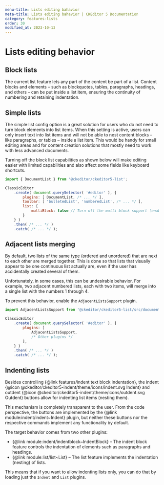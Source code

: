 ```yaml
---
menu-title: Lists editing bahavior
meta-title: Lists editing bahavior | CKEditor 5 Documentation
category: features-lists
order: 30
modified_at: 2023-10-13
---
```


# Lists editing behavior

## Block lists

The current list feature lets any part of the content be part of a list. Content blocks and elements – such as blockquotes, tables, paragraphs, headings, and others – can be put inside a list item, ensuring the continuity of numbering and retaining indentation.

## Simple lists

The simple list config option is a great solution for users who do not need to turn block elements into list items. When this setting is active, users can only insert text into list items and will not be able to nest content blocks &ndash; like paragraphs,  or tables &ndash; inside a list item. This would be handy for small editing areas and for content creation solutions that mostly need to work with less advanced documents.

Turning off the block list capabilities as shown below will make editing easier with limited capabilities and also affect some fields like keyboard shortcuts.

```js
import { DocumentList } from '@ckeditor/ckeditor5-list';

ClassicEditor
	.create( document.querySelector( '#editor' ), {
		plugins: [ DocumentList, /* ... */ ],
		toolbar: [ 'bulletedList', 'numberedList', /* ... */ ],
		list: {
		    multiBlock: false // Turn off the multi block support (enabled by default).
		}
	} )
	.then( /* ... */ )
	.catch( /* ... */ );
```

## Adjacent lists merging

By default, two lists of the same type (ordered and unordered) that are next to each other are merged together. This is done so that lists that visually appear to be one continuous list actually are, even if the user has accidentally created several of them.

Unfortunately, in some cases, this can be undesirable behavior. For example, two adjacent numbered lists, each with two items, will merge into a single list with the numbers 1 through 4.

To prevent this behavior, enable the `AdjacentListsSupport` plugin.

```js
import AdjacentListsSupport from '@ckeditor/ckeditor5-list/src/documentlist/adjacentlistssupport.js';

ClassicEditor
	.create( document.querySelector( '#editor' ), {
		plugins: [
			AdjacentListsSupport,
			/* Other plugins */
		],
	} )
	.then( /* ... */ )
	.catch( /* ... */ );
```

## Indenting lists

Besides controlling {@link features/indent text block indentation}, the indent {@icon @ckeditor/ckeditor5-indent/theme/icons/indent.svg Indent} and outdent {@icon @ckeditor/ckeditor5-indent/theme/icons/outdent.svg Outdent} buttons allow for indenting list items (nesting them).

This mechanism is completely transparent to the user. From the code perspective, the buttons are implemented by the {@link module:indent/indent~Indent} plugin, but neither these buttons nor the respective commands implement any functionality by default.

The target behavior comes from two other plugins:

* {@link module:indent/indentblock~IndentBlock} &ndash; The indent block feature controls the indentation of elements such as paragraphs and headings.
* {@link module:list/list~List} &ndash; The list feature implements the indentation (nesting) of lists.

This means that if you want to allow indenting lists only, you can do that by loading just the `Indent` and `List` plugins.<!-- If you want the full behavior, you need to load all 3 plugins (`Indent`, `IndentBlock`, and `List`). -->
